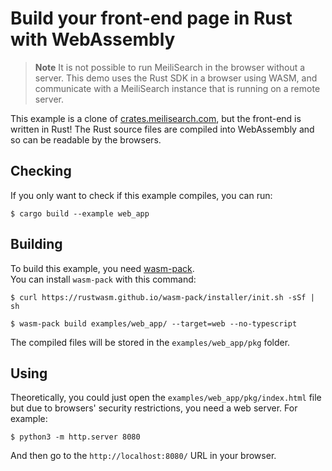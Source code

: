 # Build your front-end page in Rust with WebAssembly

> **Note**
> It is not possible to run MeiliSearch in the browser without a server. This demo uses the Rust SDK in a browser using WASM, and communicate with a MeiliSearch instance that is running on a remote server.

This example is a clone of [crates.meilisearch.com](https://crates.meilisearch.com), but the front-end is written in Rust!
The Rust source files are compiled into WebAssembly and so can be readable by the browsers.

## Checking

If you only want to check if this example compiles, you can run:

```console
$ cargo build --example web_app
```

## Building

To build this example, you need [wasm-pack](https://github.com/rustwasm/wasm-pack).\
You can install `wasm-pack` with this command:
```console
$ curl https://rustwasm.github.io/wasm-pack/installer/init.sh -sSf | sh
```

```console
$ wasm-pack build examples/web_app/ --target=web --no-typescript
```

The compiled files will be stored in the `examples/web_app/pkg` folder.

## Using

Theoretically, you could just open the `examples/web_app/pkg/index.html` file but due to browsers' security restrictions, you need a web server. For example:

```console
$ python3 -m http.server 8080
```

And then go to the `http://localhost:8080/` URL in your browser.
